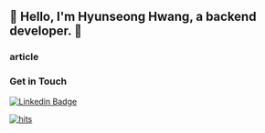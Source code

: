 
## 🤖  Hello, I'm Hyunseong Hwang, a backend developer. 🐯

### article

### Get in Touch

[![Linkedin Badge](https://img.shields.io/badge/-LinkedIn-blue?style=flat-square&logo=Linkedin&logoColor=white&link=https://www.linkedin.com/in/hyeonseong-hwang-8a9226234/)](https://www.linkedin.com/in/hyeonseong-hwang-8a9226234/)


[![hits](https://myhits.vercel.app/api/hit/https%3A%2F%2Fgithub.com%2Fhstla?color=blue&label=hits&size=small)](https://myhits.vercel.app)
